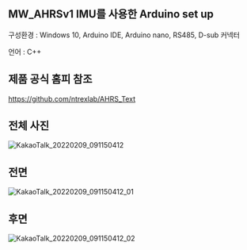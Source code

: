 
## MW_AHRSv1 IMU를 사용한 Arduino set up

구성환경 : Windows 10, Arduino IDE, Arduino nano, RS485, D-sub 커넥터

언어 : C++

## 제품 공식 홈피 참조
https://github.com/ntrexlab/AHRS_Text 

## 전체 사진
![KakaoTalk_20220209_091150412](https://user-images.githubusercontent.com/84003327/153108655-6ac38ac7-48cc-41f3-8e4c-19be231a8dfb.jpg)


## 전면
![KakaoTalk_20220209_091150412_01](https://user-images.githubusercontent.com/84003327/153108701-8b1beb73-1eca-4dab-a902-d725392e65ee.jpg)


## 후면
![KakaoTalk_20220209_091150412_02](https://user-images.githubusercontent.com/84003327/153108688-3e0755cc-b7f6-448e-be35-09541f3eb6db.jpg)

